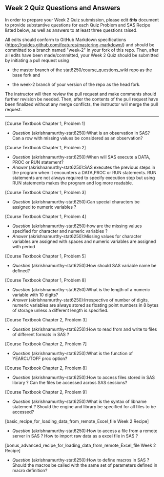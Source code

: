 
## Week 2 Quiz Questions and Answers

In order to prepare your Week 2 Quiz submission, please edit ***this*** document to provide substantive questions for each Quiz Problem and SAS Recipe listed below, as well as answers to at least three questions raised.

All edits should conform to GitHub Markdown specifications (https://guides.github.com/features/mastering-markdown/) and should be committed to a branch named "week-2" in your fork of this repo. Then, after all edits have been made/committed, your Week 2 Quiz should be submitted by initiating a pull request using

- the master branch of the stat6250/course_questions_wiki repo as the base fork and

- the week-2 branch of your version of the repo as the head fork.

The instructor will then review the pull request and make comments should further revision be needed. Then, after the contents of the pull request have been finalized without any merge conflicts, the instructor will merge the pull request.



********************************************************************************



[Course Textbook Chapter 1, Problem 1]
- *Question* (akrishnamurthy-stat6250):What is an observation in SAS? Can a row with missing values be considered as an observation?


[Course Textbook Chapter 1, Problem 2]
- *Question* (akrishnamurthy-stat6250):When will SAS execute a DATA, PROC or RUN statement?
- *Answer* (akrishnamurthy-stat6250):SAS executes the previous steps in the program when it encounters a DATA,PROC or RUN statements. RUN statements are not always required to specify execution step but using RUN statements makes the program and log more readable.


[Course Textbook Chapter 1, Problem 3]
- *Question* (akrishnamurthy-stat6250):Can special characters be assigned to numeric variables ?


[Course Textbook Chapter 1, Problem 4]
- *Question* (akrishnamurthy-stat6250):how are the missing values specified for character and numeric variables ?
- *Answer* (akrishnamurthy-stat6250):Missing values for character variables are assigned with spaces and numeric variables are assigned with period


[Course Textbook Chapter 1, Problem 5]
- *Question* (akrishnamurthy-stat6250):How should SAS variable name be defined?


[Course Textbook Chapter 1, Problem 8]
- *Question* (akrishnamurthy-stat6250):What is the length of a numeric variable with 10 digits?
- *Answer* (akrishnamurthy-stat6250):Irrespective of number of digits, numeric variables are always stored as floating point numbers in 8 bytes of storage unless a different length is specified.


[Course Textbook Chapter 2, Problem 3]
- *Question* (akrishnamurthy-stat6250):How to read from and write to files of different formats in SAS ?


[Course Textbook Chapter 2, Problem 7]
- *Question* (akrishnamurthy-stat6250):What is the function of YEARCUTOFF proc option?


[Course Textbook Chapter 2, Problem 8]
- *Question* (akrishnamurthy-stat6250):How to access files stored in SAS library ? Can the files be accessed across SAS sessions?


[Course Textbook Chapter 2, Problem 9]
- *Question* (akrishnamurthy-stat6250):What is the syntax of libname statement ? Should the engine and library be specified for all files to be accessed?


[basic_recipe_for_loading_data_from_remote_Excel_file Week 2 Recipe]
- *Question* (akrishnamurthy-stat6250):How to access a file from a remote server in SAS ? How to import raw data as a excel file in SAS ?


[bonus_advanced_recipe_for_loading_data_from_remote_Excel_file Week 2 Recipe]
- *Question* (akrishnamurthy-stat6250):How to define macros in SAS ? Should the macros be called with the same set of parameters defined in macro definition?

